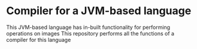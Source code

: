 # Compiler for a JVM-based language

This JVM-based language has in-built functionality for performing operations on images
This repository performs all the functions of a compiler for this language
